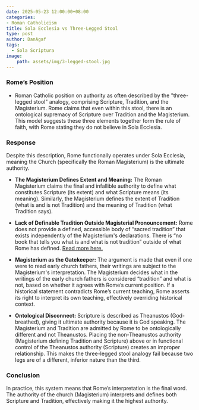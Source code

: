 ```yaml
---
date: 2025-05-23 12:00:00+08:00
categories:
- Roman Catholicism
title: Sola Ecclesia vs Three-Legged Stool
type: post
author: DanAgaf
tags:
  - Sola Scriptura
image:
    path: assets/img/3-legged-stool.jpg
---
```


### Rome’s Position

- Roman Catholic position on authority as often described by the "three-legged stool" analogy, comprising Scripture, Tradition, and the Magisterium. Rome claims that even within this stool, there is an ontological supremacy of Scripture over Tradition and the Magisterium. This model suggests these three elements together form the rule of faith, with Rome stating they do not believe in Sola Ecclesia.

### Response

Despite this description, Rome functionally operates under Sola Ecclesia, meaning the Church (specifically the Roman Magisterium) is the ultimate authority.

- **The Magisterium Defines Extent and Meaning:** The Roman Magisterium claims the final and infallible authority to define what constitutes Scripture (its extent) and what Scripture means (its meaning). Similarly, the Magisterium defines the extent of Tradition (what is and is not Tradition) and the meaning of Tradition (what Tradition says).

- **Lack of Definable Tradition Outside Magisterial Pronouncement:** Rome does not provide a defined, accessible body of “sacred tradition” that exists independently of the Magisterium's declarations. There is “no book that tells you what is and what is not tradition” outside of what Rome has defined. [Read more here.](/posts/tradition-in-roman-catholicism)

- **Magisterium as the Gatekeeper:** The argument is made that even if one were to read early church fathers, their writings are subject to the Magisterium's interpretation. The Magisterium decides what in the writings of the early church fathers is considered “tradition” and what is not, based on whether it agrees with Rome’s current position. If a historical statement contradicts Rome’s current teaching, Rome asserts its right to interpret its own teaching, effectively overriding historical context.

- **Ontological Disconnect:** Scripture is described as Theanustos (God-breathed), giving it ultimate authority because it is God speaking. The Magisterium and Tradition are admitted by Rome to be ontologically different and not Theanustos. Placing the non-Theanustos authority (Magisterium defining Tradition and Scripture) above or in functional control of the Theanustos authority (Scripture) creates an improper relationship. This makes the three-legged stool analogy fail because two legs are of a different, inferior nature than the third.

### Conclusion

In practice, this system means that Rome’s interpretation is the final word. The authority of the church (Magisterium) interprets and defines both Scripture and Tradition, effectively making it the highest authority.